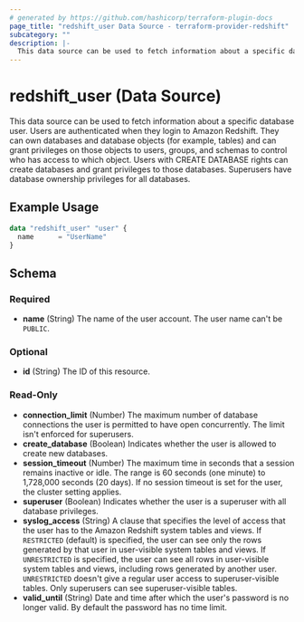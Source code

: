 ```yaml
---
# generated by https://github.com/hashicorp/terraform-plugin-docs
page_title: "redshift_user Data Source - terraform-provider-redshift"
subcategory: ""
description: |-
  This data source can be used to fetch information about a specific database user. Users are authenticated when they login to Amazon Redshift. They can own databases and database objects (for example, tables) and can grant privileges on those objects to users, groups, and schemas to control who has access to which object. Users with CREATE DATABASE rights can create databases and grant privileges to those databases. Superusers have database ownership privileges for all databases.
---
```


# redshift_user (Data Source)

This data source can be used to fetch information about a specific database user. Users are authenticated when they login to Amazon Redshift. They can own databases and database objects (for example, tables) and can grant privileges on those objects to users, groups, and schemas to control who has access to which object. Users with CREATE DATABASE rights can create databases and grant privileges to those databases. Superusers have database ownership privileges for all databases.

## Example Usage

```terraform
data "redshift_user" "user" {
  name      = "UserName"
}
```

<!-- schema generated by tfplugindocs -->
## Schema

### Required

- **name** (String) The name of the user account. The user name can't be `PUBLIC`.

### Optional

- **id** (String) The ID of this resource.

### Read-Only

- **connection_limit** (Number) The maximum number of database connections the user is permitted to have open concurrently. The limit isn't enforced for superusers.
- **create_database** (Boolean) Indicates whether the user is allowed to create new databases.
- **session_timeout** (Number) The maximum time in seconds that a session remains inactive or idle. The range is 60 seconds (one minute) to 1,728,000 seconds (20 days). If no session timeout is set for the user, the cluster setting applies.
- **superuser** (Boolean) Indicates whether the user is a superuser with all database privileges.
- **syslog_access** (String) A clause that specifies the level of access that the user has to the Amazon Redshift system tables and views. If `RESTRICTED` (default) is specified, the user can see only the rows generated by that user in user-visible system tables and views. If `UNRESTRICTED` is specified, the user can see all rows in user-visible system tables and views, including rows generated by another user. `UNRESTRICTED` doesn't give a regular user access to superuser-visible tables. Only superusers can see superuser-visible tables.
- **valid_until** (String) Date and time after which the user's password is no longer valid. By default the password has no time limit.


